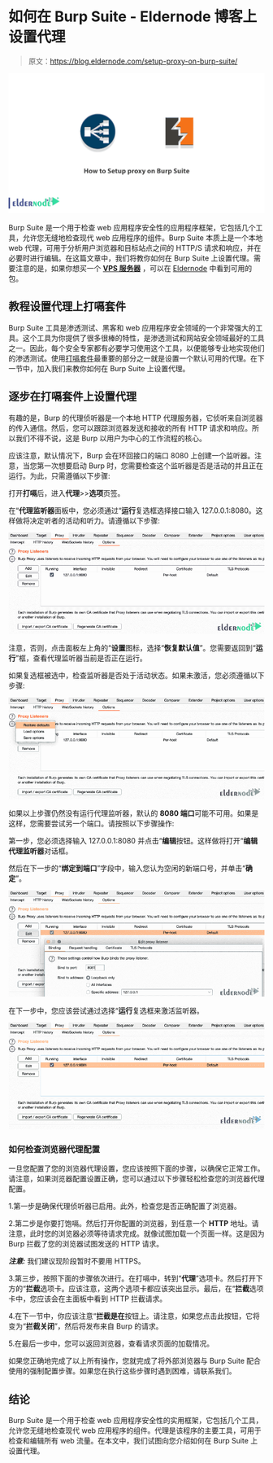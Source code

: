 # 如何在 Burp Suite - Eldernode 博客上设置代理

> 原文：<https://blog.eldernode.com/setup-proxy-on-burp-suite/>

![How to Setup proxy on Burp Suite](img/7175ee2b25e3a23375252e8390bc2548.png)

Burp Suite 是一个用于检查 web 应用程序安全性的应用程序框架，它包括几个工具，允许您无缝地检查现代 web 应用程序的组件。Burp Suite 本质上是一个本地 web 代理，可用于分析用户浏览器和目标站点之间的 HTTP/S 请求和响应，并在必要时进行编辑。在这篇文章中，我们将教你如何在 Burp Suite 上设置代理。需要注意的是，如果你想买一个 **[VPS 服务器](https://eldernode.com/vps/)** ，可以在 [Eldernode](https://eldernode.com/) 中看到可用的包。

## **教程设置代理上打嗝套件**

Burp Suite 工具是渗透测试、黑客和 web 应用程序安全领域的一个非常强大的工具。这个工具为你提供了很多很棒的特性，是渗透测试和网站安全领域最好的工具之一。因此，每个安全专家都有必要学习使用这个工具，以便能够专业地实现他们的渗透测试。使用[打嗝套件](https://blog.eldernode.com/tag/burp-suite/)最重要的部分之一就是设置一个默认可用的代理。在下一节中，加入我们来教你如何在 Burp Suite 上设置代理。

## **逐步在打嗝套件上设置代理**

有趣的是，Burp 的代理侦听器是一个本地 HTTP 代理服务器，它侦听来自浏览器的传入通信。然后，您可以跟踪浏览器发送和接收的所有 HTTP 请求和响应。所以我们不得不说，这是 Burp 以用户为中心的工作流程的核心。

应该注意，默认情况下，Burp 会在环回接口的端口 8080 上创建一个监听器。注意，当您第一次想要启动 Burp 时，您需要检查这个监听器是否是活动的并且正在运行。为此，只需遵循以下步骤:

打开**打嗝**后，进入**代理**>>**选项**页签。

在“**代理监听器**面板中，您必须通过“**运行**复选框选择接口输入 127.0.0.1:8080。这样做将决定听者的活动和听力。请遵循以下步骤:

![how to check proxy listener running - How to Setup proxy on Burp Suite](img/315fc610b8432e59d03c03728c5dd72c.png)

注意，否则，点击面板左上角的“**设置**图标，选择“**恢复默认值**”。您需要返回到“**运行**”框，查看代理监听器当前是否正在运行。

如果复选框被选中，检查监听器是否处于活动状态。如果未激活，您必须遵循以下步骤:

![How to checkproxy restore defaults](img/1f1ddcef8f97fd1bc781514ca11228a8.png)

如果以上步骤仍然没有运行代理监听器，默认的 **8080 端口**可能不可用。如果是这样，您需要尝试另一个端口。请按照以下步骤操作:

第一步，您必须选择输入 127.0.0.1:8080 并点击“**编辑**按钮。这样做将打开“**编辑代理监听器**对话框。

然后在下一步的“**绑定到端口**”字段中，输入您认为空闲的新端口号，并单击“**确定**”。

![check proxy bind port](img/0f3ed0dbb004e5abf4bcad26951f8b8e.png)

在下一步中，您应该尝试通过选择“**运行**复选框来激活监听器。

![check proxy port 8081](img/996cc351a29dd6689ae546d5db7f47c3.png)

### **如何检查浏览器代理配置**

一旦您配置了您的浏览器代理设置，您应该按照下面的步骤，以确保它正常工作。请注意，如果浏览器配置设置正确，您可以通过以下步骤轻松检查您的浏览器代理配置。

1.第一步是确保代理侦听器已启用。此外，检查您是否正确配置了浏览器。

2.第二步是你要打饱嗝。然后打开你配置的浏览器，到任意一个 **HTTP** 地址。请注意，此时您的浏览器必须等待请求完成。就像试图加载一个页面一样。这是因为 Burp 拦截了您的浏览器试图发送的 HTTP 请求。

***注意:*** 我们建议现阶段暂时不要用 HTTPS。

3.第三步，按照下面的步骤依次进行。在打嗝中，转到“**代理**”选项卡。然后打开下方的“**拦截**选项卡。应该注意，这两个选项卡都应该突出显示。最后，在“**拦截**选项卡中，您应该会在主面板中看到 HTTP 拦截请求。

4.在下一节中，你应该注意“**拦截是在**按钮上。请注意，如果您点击此按钮，它将变为“**拦截关闭**”，然后将发布来自 Burp 的请求。

5.在最后一步中，您可以返回浏览器，查看请求页面的加载情况。

如果您正确地完成了以上所有操作，您就完成了将外部浏览器与 Burp Suite 配合使用的强制配置步骤。如果您在执行这些步骤时遇到困难，请联系我们。

## 结论

Burp Suite 是一个用于检查 web 应用程序安全性的实用框架，它包括几个工具，允许您无缝地检查现代 web 应用程序的组件。代理是该程序的主要工具，可用于检查和编辑所有 web 流量。在本文中，我们试图向您介绍如何在 Burp Suite 上设置代理。